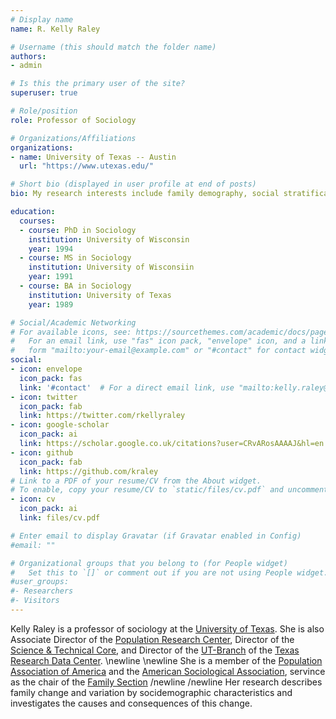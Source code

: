 ```yaml
---
# Display name
name: R. Kelly Raley

# Username (this should match the folder name)
authors:
- admin

# Is this the primary user of the site?
superuser: true

# Role/position
role: Professor of Sociology

# Organizations/Affiliations
organizations:
- name: University of Texas -- Austin
  url: "https://www.utexas.edu/"

# Short bio (displayed in user profile at end of posts)
bio: My research interests include family demography, social stratification, race/ethnicity.

education:
  courses:
  - course: PhD in Sociology
    institution: University of Wisconsin
    year: 1994
  - course: MS in Sociology
    institution: University of Wisconsiin
    year: 1991
  - course: BA in Sociology
    institution: University of Texas
    year: 1989

# Social/Academic Networking
# For available icons, see: https://sourcethemes.com/academic/docs/page-builder/#icons
#   For an email link, use "fas" icon pack, "envelope" icon, and a link in the
#   form "mailto:your-email@example.com" or "#contact" for contact widget.
social:
- icon: envelope
  icon_pack: fas
  link: '#contact'  # For a direct email link, use "mailto:kelly.raley@austin.utexas.edu".
- icon: twitter
  icon_pack: fab
  link: https://twitter.com/rkellyraley
- icon: google-scholar
  icon_pack: ai
  link: https://scholar.google.co.uk/citations?user=CRvARosAAAAJ&hl=en
- icon: github
  icon_pack: fab
  link: https://github.com/kraley
# Link to a PDF of your resume/CV from the About widget.
# To enable, copy your resume/CV to `static/files/cv.pdf` and uncomment the lines below.
- icon: cv
  icon_pack: ai
  link: files/cv.pdf

# Enter email to display Gravatar (if Gravatar enabled in Config)
#email: ""

# Organizational groups that you belong to (for People widget)
#   Set this to `[]` or comment out if you are not using People widget.
#user_groups:
#- Researchers
#- Visitors
---
```


Kelly Raley is a professor of sociology at the [University of Texas](https://www.utexas.edu). She is also Associate Director of the [Population Research Center](https://liberalarts.utexas.edu/prc/), Director of the [Science & Technical Core](https://liberalarts.utexas.edu/prc/_scientific-and-technical/), and Director of the [UT-Branch](https://www.census.gov/about/adrm/fsrdc/locations/ut-austin.html) of the [Texas Research Data Center](https://txrdc.tamu.edu/consortium/). \newline
\newline
She is a member of the [Population Association of America](http://www.populationassociation.org/) and the [American Sociological Association](http://www.asanet.org/), servince as the chair of the [Family Section](http://www.asafamilysection.com/) /newline
/newline
Her research describes family change and variation by socidemographic characteristics and investigates the causes and consequences of this change.
